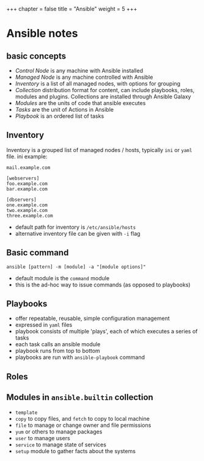 +++
chapter = false
title = "Ansible"
weight = 5
+++

# Ansible notes

## basic concepts
- *Control Node* is any machine with Ansible installed
- *Managed Node* is any machine controlled with Ansible
- *Inventory* is a list of all managed nodes, with options for grouping
- *Collection* distribution format for content, can include playbooks, roles,
modules and plugins. Collections are installed through Ansible Galaxy
- *Modules* are the units of code that ansible executes
- *Tasks* are the unit of Actions in Ansible
- *Playbook* is an ordered list of tasks

## Inventory
Inventory is a grouped list of managed nodes / hosts,
typically `ini` or `yaml` file. ini example:
```
mail.example.com

[webservers]
foo.example.com
bar.example.com

[dbservers]
one.example.com
two.example.com
three.example.com
```
- default path for inventory is `/etc/ansible/hosts`
- alternative inventory file can be given with `-i` flag

## Basic command
`ansible [pattern] -m [module] -a "[module options]"`

- default module is the `command` module
- this is the ad-hoc way to issue commands (as opposed to playbooks)

## Playbooks
- offer repeatable, reusable, simple configuration management
- expressed in `yaml` files
- playbook consists of multiple 'plays', each of which executes a series of tasks
- each task calls an ansible module
- playbook runs from top to bottom
- playbooks are run with `ansible-playbook` command

## Roles

## Modules in `ansible.builtin` collection
- `template`
- `copy` to copy files, and `fetch` to copy to local machine
- `file` to manage or change owner and file permissions 
- `yum` or others to manage packages
- `user` to manage users
- `service` to manage state of services
- `setup` module to gather facts about the systems


